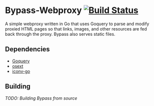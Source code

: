 # Bypass-Webproxy [![Build Status](https://travis-ci.org/pietroglyph/Bypass-Webproxy.svg?branch=master)](https://travis-ci.org/pietroglyph/Bypass-Webproxy)

A simple webproxy written in Go that uses Goquery to parse and modify proxied HTML pages so that links, images, and other resources are fed back through the proxy. Bypass also serves static files.

## Dependencies

+ [Goquery](https://github.com/PuerkitoBio/goquery)
+ [osext](https://github.com/kardianos/osext)
+ [iconv-go](https://github.com/djimenez/iconv-go)

## Building

_TODO: Building Bypass from source_
